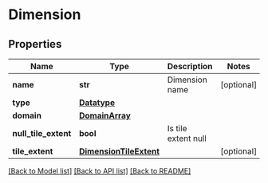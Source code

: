 # Dimension

## Properties
Name | Type | Description | Notes
------------ | ------------- | ------------- | -------------
**name** | **str** | Dimension name | [optional] 
**type** | [**Datatype**](Datatype.md) |  | 
**domain** | [**DomainArray**](DomainArray.md) |  | 
**null_tile_extent** | **bool** | Is tile extent null | 
**tile_extent** | [**DimensionTileExtent**](DimensionTileExtent.md) |  | [optional] 

[[Back to Model list]](../README.md#documentation-for-models) [[Back to API list]](../README.md#documentation-for-api-endpoints) [[Back to README]](../README.md)


